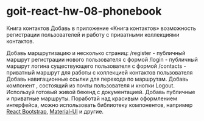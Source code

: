 # goit-react-hw-08-phonebook

Книга контактов Добавь в приложение «Книга контактов» возможность регистрации
пользователей и работу с приватными коллекциями контактов.

Добавь маршрутизацию и несколько страниц: /register - публичный маршрут
регистрации нового пользователя с формой /login - публичный маршрут логина
существующего пользователя с формой /contacts - приватный маршрут для работы с
коллекцией контактов пользователя Добавь навигационные ссылки для перехода по
маршрутам. Добавь компонент <UserMenu>, состоящий из почты пользователя и кнопки
Logout. Используй готовый живой бекенд с документацией. Добавь публичные и
приватные маршруты. Поработай над красивым оформлением интерфейса, можно
использовать библиотеку компонентов, например
[React Bootstrap](https://react-bootstrap.github.io/),
[Material-UI](https://mui.com/) и другие.
